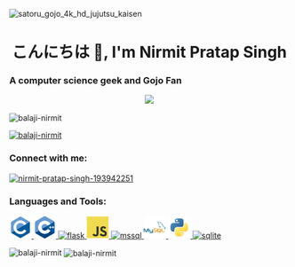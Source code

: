 ![satoru_gojo_4k_hd_jujutsu_kaisen](https://github.com/Balaji-Nirmit/Balaji-Nirmit/assets/132046259/1aeecfe7-6bf4-4320-8792-057166ece2db)
<h1 align="center">こんにちは 👋, I'm Nirmit Pratap Singh</h1>
<h3 align="left">A computer science geek and Gojo Fan</h3>
<p align="center"><img src="[https://img.etimg.com/thumb/width-200,height-200,imgsize-638053,resizemode-75,msid-84146083/prime/technology-and-startups/booting-up-developer-economy-how-tech-startups-are-helping-coders-build-and-test-software-faster.jpg](https://i.pinimg.com/originals/81/17/8b/81178b47a8598f0c81c4799f2cdd4057.gif)"></p>

<p align="left"> <img src="https://komarev.com/ghpvc/?username=balaji-nirmit&label=Profile%20views&color=0e75b6&style=flat" alt="balaji-nirmit" /> </p>

<p align="left"> <a href="https://github.com/ryo-ma/github-profile-trophy"><img src="https://github-profile-trophy.vercel.app/?username=balaji-nirmit" alt="balaji-nirmit" /></a> </p>

<h3 align="left">Connect with me:</h3>
<p align="left">
<a href="https://linkedin.com/in/nirmit-pratap-singh-193942251" target="blank"><img align="center" src="https://raw.githubusercontent.com/rahuldkjain/github-profile-readme-generator/master/src/images/icons/Social/linked-in-alt.svg" alt="nirmit-pratap-singh-193942251" height="30" width="40" /></a>
</p>

<h3 align="left">Languages and Tools:</h3>
<p align="left"> <a href="https://www.cprogramming.com/" target="_blank" rel="noreferrer"> <img src="https://raw.githubusercontent.com/devicons/devicon/master/icons/c/c-original.svg" alt="c" width="40" height="40"/> </a> <a href="https://www.w3schools.com/cpp/" target="_blank" rel="noreferrer"> <img src="https://raw.githubusercontent.com/devicons/devicon/master/icons/cplusplus/cplusplus-original.svg" alt="cplusplus" width="40" height="40"/> </a> <a href="https://flask.palletsprojects.com/" target="_blank" rel="noreferrer"> <img src="https://www.vectorlogo.zone/logos/pocoo_flask/pocoo_flask-icon.svg" alt="flask" width="40" height="40"/> </a> <a href="https://developer.mozilla.org/en-US/docs/Web/JavaScript" target="_blank" rel="noreferrer"> <img src="https://raw.githubusercontent.com/devicons/devicon/master/icons/javascript/javascript-original.svg" alt="javascript" width="40" height="40"/> </a> <a href="https://www.microsoft.com/en-us/sql-server" target="_blank" rel="noreferrer"> <img src="https://www.svgrepo.com/show/303229/microsoft-sql-server-logo.svg" alt="mssql" width="40" height="40"/> </a> <a href="https://www.mysql.com/" target="_blank" rel="noreferrer"> <img src="https://raw.githubusercontent.com/devicons/devicon/master/icons/mysql/mysql-original-wordmark.svg" alt="mysql" width="40" height="40"/> </a> <a href="https://www.python.org" target="_blank" rel="noreferrer"> <img src="https://raw.githubusercontent.com/devicons/devicon/master/icons/python/python-original.svg" alt="python" width="40" height="40"/> </a> <a href="https://www.sqlite.org/" target="_blank" rel="noreferrer"> <img src="https://www.vectorlogo.zone/logos/sqlite/sqlite-icon.svg" alt="sqlite" width="40" height="40"/> </a> </p>

<p><img align="left" src="https://github-readme-stats.vercel.app/api/top-langs?username=balaji-nirmit&show_icons=true&locale=en&layout=compact" alt="balaji-nirmit" /></p>

<p>&nbsp;<img align="center" src="https://github-readme-stats.vercel.app/api?username=balaji-nirmit&show_icons=true&locale=en" alt="balaji-nirmit" /></p>
